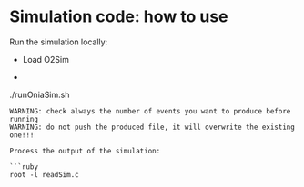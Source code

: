 # Simulation code: how to use

Run the simulation locally:

- Load O2Sim
-  ```ruby
  ./runOniaSim.sh
  ```
WARNING: check always the number of events you want to produce before running
WARNING: do not push the produced file, it will overwrite the existing one!!!

Process the output of the simulation:

```ruby
root -l readSim.c
```
